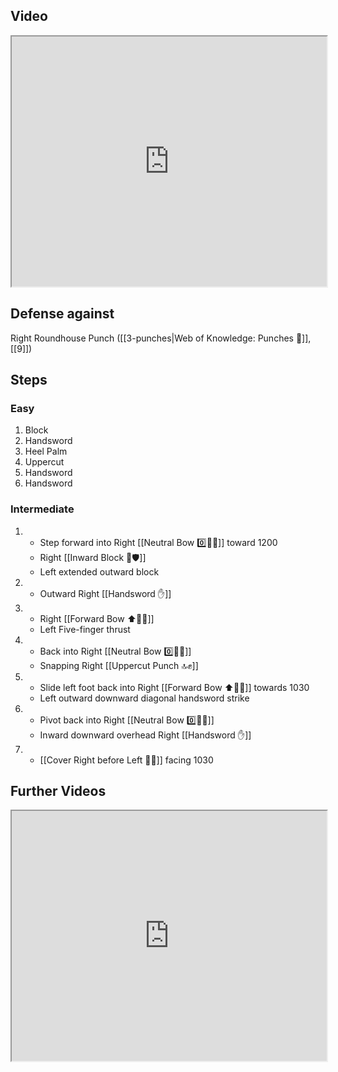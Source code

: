 ## Video

<iframe src="https://www.youtube.com/embed/I48QMaYIq2o" width="100%" height="400"></iframe>

## Defense against

Right Roundhouse Punch ([[3-punches|Web of Knowledge: Punches 👊]], [[9]])

## Steps

### Easy

1. Block
2. Handsword
3. Heel Palm
4. Uppercut
5. Handsword
6. Handsword

### Intermediate

1. - Step forward into Right [[Neutral Bow 0️⃣🧍‍♂️]] toward 1200
   - Right [[Inward Block 🔽🛡️]]
   - Left extended outward block
2. - Outward Right [[Handsword ✋]]
3. - Right [[Forward Bow ⬆️🧍‍♂️]]
   - Left Five-finger thrust
4. - Back into Right [[Neutral Bow 0️⃣🧍‍♂️]]
   - Snapping Right [[Uppercut Punch 🔝✊]]
5. - Slide left foot back into Right [[Forward Bow ⬆️🧍‍♂️]] towards 1030
   - Left outward downward diagonal handsword strike
6. - Pivot back into Right [[Neutral Bow 0️⃣🧍‍♂️]]
   - Inward downward overhead Right [[Handsword ✋]]
7. - [[Cover Right before Left 🦶🔄]] facing 1030

## Further Videos

<iframe src="https://www.youtube.com/embed/IXZ6kr4VHQw?start=288&end=305" width="100%" height="400"></iframe>
